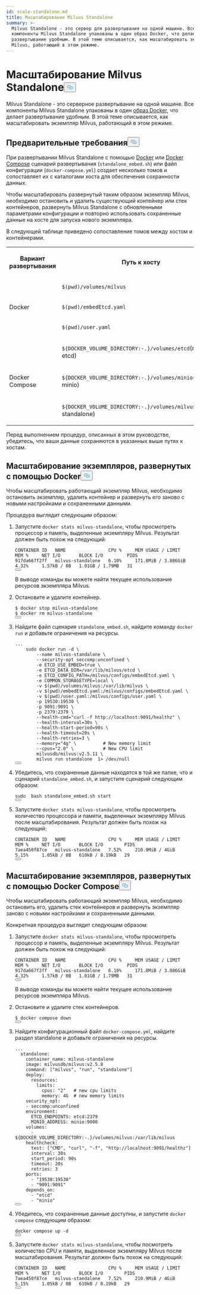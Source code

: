 ```yaml
---
id: scale-standalone.md
title: Масштабирование Milvus Standalone
summary: >-
  Milvus Standalone - это сервер для развертывания на одной машине. Все
  компоненты Milvus Standalone упакованы в один образ Docker, что делает
  развертывание удобным. В этой теме описывается, как масштабировать экземпляр
  Milvus, работающий в этом режиме.
---
```

<h1 id="Scale-Milvus-Standalone" class="common-anchor-header">Масштабирование Milvus Standalone<button data-href="#Scale-Milvus-Standalone" class="anchor-icon" translate="no">
      <svg translate="no"
        aria-hidden="true"
        focusable="false"
        height="20"
        version="1.1"
        viewBox="0 0 16 16"
        width="16"
      >
        <path
          fill="#0092E4"
          fill-rule="evenodd"
          d="M4 9h1v1H4c-1.5 0-3-1.69-3-3.5S2.55 3 4 3h4c1.45 0 3 1.69 3 3.5 0 1.41-.91 2.72-2 3.25V8.59c.58-.45 1-1.27 1-2.09C10 5.22 8.98 4 8 4H4c-.98 0-2 1.22-2 2.5S3 9 4 9zm9-3h-1v1h1c1 0 2 1.22 2 2.5S13.98 12 13 12H9c-.98 0-2-1.22-2-2.5 0-.83.42-1.64 1-2.09V6.25c-1.09.53-2 1.84-2 3.25C6 11.31 7.55 13 9 13h4c1.45 0 3-1.69 3-3.5S14.5 6 13 6z"
        ></path>
      </svg>
    </button></h1><p>Milvus Standalone - это серверное развертывание на одной машине. Все компоненты Milvus Standalone упакованы в один <a href="/docs/ru/install_standalone-docker.md">образ Docker</a>, что делает развертывание удобным. В этой теме описывается, как масштабировать экземпляр Milvus, работающий в этом режиме.</p>
<h2 id="Prerequsites" class="common-anchor-header">Предварительные требования<button data-href="#Prerequsites" class="anchor-icon" translate="no">
      <svg translate="no"
        aria-hidden="true"
        focusable="false"
        height="20"
        version="1.1"
        viewBox="0 0 16 16"
        width="16"
      >
        <path
          fill="#0092E4"
          fill-rule="evenodd"
          d="M4 9h1v1H4c-1.5 0-3-1.69-3-3.5S2.55 3 4 3h4c1.45 0 3 1.69 3 3.5 0 1.41-.91 2.72-2 3.25V8.59c.58-.45 1-1.27 1-2.09C10 5.22 8.98 4 8 4H4c-.98 0-2 1.22-2 2.5S3 9 4 9zm9-3h-1v1h1c1 0 2 1.22 2 2.5S13.98 12 13 12H9c-.98 0-2-1.22-2-2.5 0-.83.42-1.64 1-2.09V6.25c-1.09.53-2 1.84-2 3.25C6 11.31 7.55 13 9 13h4c1.45 0 3-1.69 3-3.5S14.5 6 13 6z"
        ></path>
      </svg>
    </button></h2><p>При развертывании Milvus Standalone с помощью <a href="/docs/ru/install_standalone-docker.md">Docker</a> или <a href="/docs/ru/install_standalone-docker-compose.md">Docker Compose</a> сценарий развертывания (<code translate="no">standalone_embed.sh</code>) или файл конфигурации (<code translate="no">docker-compose.yml</code>) создает несколько томов и сопоставляет их с каталогами хоста для обеспечения сохранности данных.</p>
<p>Чтобы масштабировать развернутый таким образом экземпляр Milvus, необходимо остановить и удалить существующий контейнер или стек контейнеров, развернуть Milvus Standalone с обновленными параметрами конфигурации и повторно использовать сохраненные данные на хосте для запуска нового экземпляра.</p>
<p>В следующей таблице приведено сопоставление томов между хостом и контейнерами.</p>
<table>
   <tr>
     <th><p>Вариант развертывания</p></th>
     <th><p>Путь к хосту</p></th>
     <th><p>Путь к контейнеру</p></th>
   </tr>
   <tr>
     <td rowspan="3"><p>Docker</p></td>
     <td><p><code translate="no">$(pwd)/volumes/milvus</code></p></td>
     <td><p><code translate="no">/var/lib/milvus</code></p></td>
   </tr>
   <tr>
     <td><p><code translate="no">$(pwd)/embedEtcd.yaml</code></p></td>
     <td><p><code translate="no">/milvus/configs/embedEtcd.yaml</code></p></td>
   </tr>
   <tr>
     <td><p><code translate="no">$(pwd)/user.yaml</code></p></td>
     <td><p><code translate="no">/milvus/configs/user.yaml</code></p></td>
   </tr>
   <tr>
     <td rowspan="3"><p>Docker Compose</p></td>
     <td><p><code translate="no">${DOCKER_VOLUME_DIRECTORY:-.}/volumes/etcd</code>(milvus-etcd)</p></td>
     <td><p><code translate="no">/etcd</code></p></td>
   </tr>
   <tr>
     <td><p><code translate="no">${DOCKER_VOLUME_DIRECTORY:-.}/volumes/minio</code>(milvus-minio)</p></td>
     <td><p><code translate="no">/minio_data</code></p></td>
   </tr>
   <tr>
     <td><p><code translate="no">${DOCKER_VOLUME_DIRECTORY:-.}/volumes/milvus</code>(milvus-standalone)</p></td>
     <td><p><code translate="no">/var/lib/milvus</code></p></td>
   </tr>
</table>
<p>Перед выполнением процедур, описанных в этом руководстве, убедитесь, что ваши данные сохраняются в указанных выше путях к хостам.</p>
<h2 id="Scale-instances-deployed-using-Docker" class="common-anchor-header">Масштабирование экземпляров, развернутых с помощью Docker<button data-href="#Scale-instances-deployed-using-Docker" class="anchor-icon" translate="no">
      <svg translate="no"
        aria-hidden="true"
        focusable="false"
        height="20"
        version="1.1"
        viewBox="0 0 16 16"
        width="16"
      >
        <path
          fill="#0092E4"
          fill-rule="evenodd"
          d="M4 9h1v1H4c-1.5 0-3-1.69-3-3.5S2.55 3 4 3h4c1.45 0 3 1.69 3 3.5 0 1.41-.91 2.72-2 3.25V8.59c.58-.45 1-1.27 1-2.09C10 5.22 8.98 4 8 4H4c-.98 0-2 1.22-2 2.5S3 9 4 9zm9-3h-1v1h1c1 0 2 1.22 2 2.5S13.98 12 13 12H9c-.98 0-2-1.22-2-2.5 0-.83.42-1.64 1-2.09V6.25c-1.09.53-2 1.84-2 3.25C6 11.31 7.55 13 9 13h4c1.45 0 3-1.69 3-3.5S14.5 6 13 6z"
        ></path>
      </svg>
    </button></h2><p>Чтобы масштабировать работающий экземпляр Milvus, необходимо остановить экземпляр, удалить контейнер и развернуть его заново с новыми настройками и сохраненными данными.</p>
<p>Процедура выглядит следующим образом:</p>
<ol>
<li><p>Запустите <code translate="no">docker stats milvus-standalone</code>, чтобы просмотреть процессор и память, выделенные экземпляру Milvus. Результат должен быть похож на следующий:</p>
<pre><code translate="no" class="language-bash">CONTAINER ID   NAME                CPU %     MEM USAGE / LIMIT     MEM %     NET I/O       BLOCK I/O         PIDS
917da667f2ff   milvus-standalone   6.10%     171.8MiB / 3.886GiB   4.32%     1.57kB / 0B   1.01GB / 1.79MB   31
<button class="copy-code-btn"></button></code></pre>
<p>В выводе команды вы можете найти текущее использование ресурсов экземпляра Milvus.</p></li>
<li><p>Остановите и удалите контейнер.</p>
<pre><code translate="no" class="language-bash">$ docker stop milvus-standalone
$ docker <span class="hljs-built_in">rm</span> milvus-standalone
<button class="copy-code-btn"></button></code></pre></li>
<li><p>Найдите файл сценария <code translate="no">standalone_embed.sh</code>, найдите команду <code translate="no">docker run</code> и добавьте ограничения на ресурсы.</p>
<pre><code translate="no" class="language-yaml"><span class="hljs-string">...</span>
    <span class="hljs-string">sudo</span> <span class="hljs-string">docker</span> <span class="hljs-string">run</span> <span class="hljs-string">-d</span> <span class="hljs-string">\</span>
        <span class="hljs-string">--name</span> <span class="hljs-string">milvus-standalone</span> <span class="hljs-string">\</span>
        <span class="hljs-string">--security-opt</span> <span class="hljs-string">seccomp:unconfined</span> <span class="hljs-string">\</span>
        <span class="hljs-string">-e</span> <span class="hljs-string">ETCD_USE_EMBED=true</span> <span class="hljs-string">\</span>
        <span class="hljs-string">-e</span> <span class="hljs-string">ETCD_DATA_DIR=/var/lib/milvus/etcd</span> <span class="hljs-string">\</span>
        <span class="hljs-string">-e</span> <span class="hljs-string">ETCD_CONFIG_PATH=/milvus/configs/embedEtcd.yaml</span> <span class="hljs-string">\</span>
        <span class="hljs-string">-e</span> <span class="hljs-string">COMMON_STORAGETYPE=local</span> <span class="hljs-string">\</span>
        <span class="hljs-string">-v</span> <span class="hljs-string">$(pwd)/volumes/milvus:/var/lib/milvus</span> <span class="hljs-string">\</span>
        <span class="hljs-string">-v</span> <span class="hljs-string">$(pwd)/embedEtcd.yaml:/milvus/configs/embedEtcd.yaml</span> <span class="hljs-string">\</span>
        <span class="hljs-string">-v</span> <span class="hljs-string">$(pwd)/user.yaml:/milvus/configs/user.yaml</span> <span class="hljs-string">\</span>
        <span class="hljs-string">-p</span> <span class="hljs-number">19530</span><span class="hljs-string">:19530</span> <span class="hljs-string">\</span>
        <span class="hljs-string">-p</span> <span class="hljs-number">9091</span><span class="hljs-string">:9091</span> <span class="hljs-string">\</span>
        <span class="hljs-string">-p</span> <span class="hljs-number">2379</span><span class="hljs-string">:2379</span> <span class="hljs-string">\</span>
        <span class="hljs-string">--health-cmd=&quot;curl</span> <span class="hljs-string">-f</span> <span class="hljs-string">http://localhost:9091/healthz&quot;</span> <span class="hljs-string">\</span>
        <span class="hljs-string">--health-interval=30s</span> <span class="hljs-string">\</span>
        <span class="hljs-string">--health-start-period=90s</span> <span class="hljs-string">\</span>
        <span class="hljs-string">--health-timeout=20s</span> <span class="hljs-string">\</span>
        <span class="hljs-string">--health-retries=3</span> <span class="hljs-string">\</span>
<span class="highlighted-comment-line">        <span class="hljs-string">--memory=&quot;4g&quot;</span> <span class="hljs-string">\</span>          <span class="hljs-comment"># New memory limit</span></span>
<span class="highlighted-comment-line">        <span class="hljs-string">--cpus=&quot;2.0&quot;</span> <span class="hljs-string">\</span>           <span class="hljs-comment"># New CPU limit</span></span>
        <span class="hljs-string">milvusdb/milvus:v2.5.11</span> <span class="hljs-string">\</span>
        <span class="hljs-string">milvus</span> <span class="hljs-string">run</span> <span class="hljs-string">standalone</span>  <span class="hljs-number">1</span><span class="hljs-string">&gt;</span> <span class="hljs-string">/dev/null</span>
<button class="copy-code-btn"></button></code></pre></li>
<li><p>Убедитесь, что сохраненные данные находятся в той же папке, что и сценарий <code translate="no">standalone_embed.sh</code>, и запустите сценарий следующим образом:</p>
<pre><code translate="no" class="language-bash"><span class="hljs-built_in">sudo</span>  bash standalone_embed.sh start
<button class="copy-code-btn"></button></code></pre></li>
<li><p>Запустите <code translate="no">docker stats milvus-standalone</code>, чтобы просмотреть количество процессора и памяти, выделенных экземпляру Milvus после масштабирования. Результат должен быть похож на следующий:</p>
<pre><code translate="no" class="language-bash">CONTAINER ID   NAME                CPU %     MEM USAGE / LIMIT   MEM %     NET I/O       BLOCK I/O        PIDS
7aea450f87ce   milvus-standalone   7.52%     210.9MiB / 4GiB     5.15%     1.05kB / 0B   610kB / 8.19kB   29
<button class="copy-code-btn"></button></code></pre></li>
</ol>
<h2 id="Scale-instances-deployed-using-Docker-Compose" class="common-anchor-header">Масштабирование экземпляров, развернутых с помощью Docker Compose<button data-href="#Scale-instances-deployed-using-Docker-Compose" class="anchor-icon" translate="no">
      <svg translate="no"
        aria-hidden="true"
        focusable="false"
        height="20"
        version="1.1"
        viewBox="0 0 16 16"
        width="16"
      >
        <path
          fill="#0092E4"
          fill-rule="evenodd"
          d="M4 9h1v1H4c-1.5 0-3-1.69-3-3.5S2.55 3 4 3h4c1.45 0 3 1.69 3 3.5 0 1.41-.91 2.72-2 3.25V8.59c.58-.45 1-1.27 1-2.09C10 5.22 8.98 4 8 4H4c-.98 0-2 1.22-2 2.5S3 9 4 9zm9-3h-1v1h1c1 0 2 1.22 2 2.5S13.98 12 13 12H9c-.98 0-2-1.22-2-2.5 0-.83.42-1.64 1-2.09V6.25c-1.09.53-2 1.84-2 3.25C6 11.31 7.55 13 9 13h4c1.45 0 3-1.69 3-3.5S14.5 6 13 6z"
        ></path>
      </svg>
    </button></h2><p>Чтобы масштабировать работающий экземпляр Milvus, необходимо остановить его, удалить стек контейнеров и развернуть экземпляр заново с новыми настройками и сохраненными данными.</p>
<p>Конкретная процедура выглядит следующим образом:</p>
<ol>
<li><p>Запустите <code translate="no">docker stats milvus-standalone</code>, чтобы просмотреть процессор и память, выделенные экземпляру Milvus. Результат должен быть похож на следующий:</p>
<pre><code translate="no" class="language-bash">CONTAINER ID   NAME                CPU %     MEM USAGE / LIMIT     MEM %     NET I/O       BLOCK I/O         PIDS
917da667f2ff   milvus-standalone   6.10%     171.8MiB / 3.886GiB   4.32%     1.57kB / 0B   1.01GB / 1.79MB   31
<button class="copy-code-btn"></button></code></pre>
<p>В выводе команды вы можете найти текущее использование ресурсов экземпляра Milvus.</p></li>
<li><p>Остановите и удалите стек контейнеров.</p>
<pre><code translate="no" class="language-bash">$ docker compose down
<button class="copy-code-btn"></button></code></pre></li>
<li><p>Найдите конфигурационный файл <code translate="no">docker-compose.yml</code>, найдите раздел standalone и добавьте ограничения на ресурсы.</p>
<pre><code translate="no" class="language-yaml"><span class="hljs-string">...</span>
  <span class="hljs-attr">standalone:</span>
    <span class="hljs-attr">container_name:</span> <span class="hljs-string">milvus-standalone</span>
    <span class="hljs-attr">image:</span> <span class="hljs-string">milvusdb/milvus:v2.5.8</span>
    <span class="hljs-attr">command:</span> [<span class="hljs-string">&quot;milvus&quot;</span>, <span class="hljs-string">&quot;run&quot;</span>, <span class="hljs-string">&quot;standalone&quot;</span>]
<span class="highlighted-comment-line">    <span class="hljs-attr">deploy:</span></span>
<span class="highlighted-comment-line">      <span class="hljs-attr">resources:</span></span>
<span class="highlighted-comment-line">        <span class="hljs-attr">limits:</span></span>
<span class="highlighted-comment-line">          <span class="hljs-attr">cpus:</span> <span class="hljs-string">&quot;2&quot;</span>   <span class="hljs-comment"># new cpu limits</span></span>
<span class="highlighted-comment-line">          <span class="hljs-attr">memory:</span> <span class="hljs-string">4G</span>  <span class="hljs-comment"># new memory limits</span></span>
    <span class="hljs-attr">security_opt:</span>
    <span class="hljs-bullet">-</span> <span class="hljs-string">seccomp:unconfined</span>
    <span class="hljs-attr">environment:</span>
      <span class="hljs-attr">ETCD_ENDPOINTS:</span> <span class="hljs-string">etcd:2379</span>
      <span class="hljs-attr">MINIO_ADDRESS:</span> <span class="hljs-string">minio:9000</span>
    <span class="hljs-attr">volumes:</span>
      <span class="hljs-bullet">-</span> <span class="hljs-string">${DOCKER_VOLUME_DIRECTORY:-.}/volumes/milvus:/var/lib/milvus</span>
    <span class="hljs-attr">healthcheck:</span>
      <span class="hljs-attr">test:</span> [<span class="hljs-string">&quot;CMD&quot;</span>, <span class="hljs-string">&quot;curl&quot;</span>, <span class="hljs-string">&quot;-f&quot;</span>, <span class="hljs-string">&quot;http://localhost:9091/healthz&quot;</span>]
      <span class="hljs-attr">interval:</span> <span class="hljs-string">30s</span>
      <span class="hljs-attr">start_period:</span> <span class="hljs-string">90s</span>
      <span class="hljs-attr">timeout:</span> <span class="hljs-string">20s</span>
      <span class="hljs-attr">retries:</span> <span class="hljs-number">3</span>
    <span class="hljs-attr">ports:</span>
      <span class="hljs-bullet">-</span> <span class="hljs-string">&quot;19530:19530&quot;</span>
      <span class="hljs-bullet">-</span> <span class="hljs-string">&quot;9091:9091&quot;</span>
    <span class="hljs-attr">depends_on:</span>
      <span class="hljs-bullet">-</span> <span class="hljs-string">&quot;etcd&quot;</span>
      <span class="hljs-bullet">-</span> <span class="hljs-string">&quot;minio&quot;</span>
<button class="copy-code-btn"></button></code></pre></li>
<li><p>Убедитесь, что сохраненные данные доступны, и запустите <code translate="no">docker compose</code> следующим образом:</p>
<pre><code translate="no" class="language-bash">docker compose up -d
<button class="copy-code-btn"></button></code></pre></li>
<li><p>Запустите <code translate="no">docker stats milvus-standalone</code>, чтобы посмотреть количество CPU и памяти, выделенное экземпляру Milvus после масштабирования. Результат должен быть похож на следующий:</p>
<pre><code translate="no" class="language-bash">CONTAINER ID   NAME                CPU %     MEM USAGE / LIMIT   MEM %     NET I/O       BLOCK I/O        PIDS
7aea450f87ce   milvus-standalone   7.52%     210.9MiB / 4GiB     5.15%     1.05kB / 0B   610kB / 8.19kB   29
<button class="copy-code-btn"></button></code></pre></li>
</ol>
